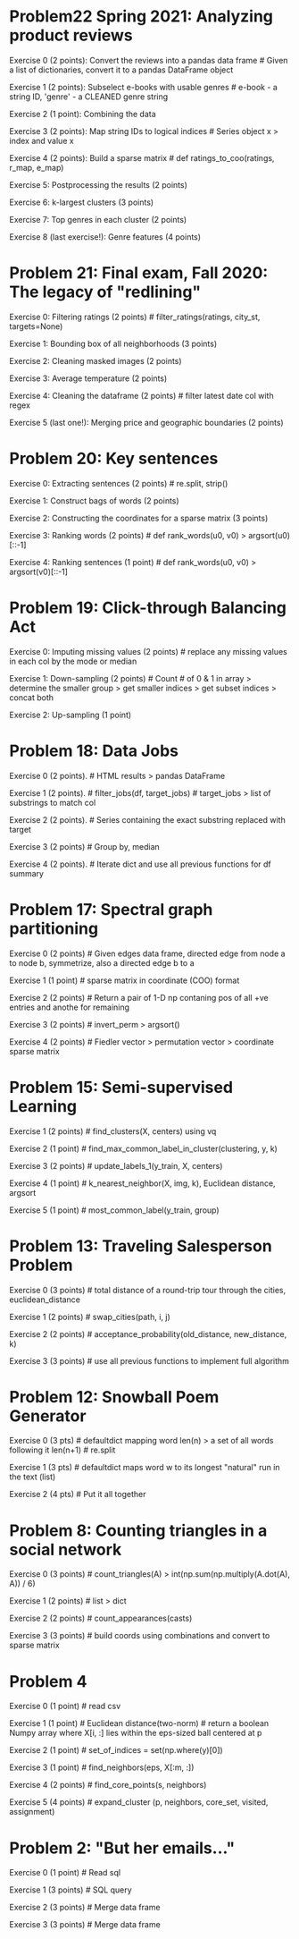 # Problem22 Spring 2021: Analyzing product reviews

Exercise 0 (2 points): Convert the reviews into a pandas data frame # Given a list of dictionaries, convert it to a pandas DataFrame object

Exercise 1 (2 points): Subselect e-books with usable genres # e-book - a string ID, 'genre' - a CLEANED genre string

Exercise 2 (1 point): Combining the data

Exercise 3 (2 points): Map string IDs to logical indices # Series object x > index and value x

Exercise 4 (2 points): Build a sparse matrix # def ratings_to_coo(ratings, r_map, e_map)

Exercise 5: Postprocessing the results (2 points)

Exercise 6: k-largest clusters (3 points)

Exercise 7: Top genres in each cluster (2 points)

Exercise 8 (last exercise!): Genre features (4 points)

# Problem 21: Final exam, Fall 2020: The legacy of "redlining"

Exercise 0: Filtering ratings (2 points) # filter_ratings(ratings, city_st, targets=None)

Exercise 1: Bounding box of all neighborhoods (3 points)

Exercise 2: Cleaning masked images (2 points)

Exercise 3: Average temperature (2 points)

Exercise 4: Cleaning the dataframe (2 points) # filter latest date col with regex

Exercise 5 (last one!): Merging price and geographic boundaries (2 points)

# Problem 20: Key sentences 

Exercise 0: Extracting sentences (2 points) # re.split, strip()

Exercise 1: Construct bags of words (2 points) 

Exercise 2: Constructing the coordinates for a sparse matrix (3 points)

Exercise 3: Ranking words (2 points) # def rank_words(u0, v0) >  argsort(u0)[::-1]

Exercise 4: Ranking sentences (1 point) # def rank_words(u0, v0) >  argsort(v0)[::-1]

# Problem 19: Click-through Balancing Act 

Exercise 0: Imputing missing values (2 points) # replace any missing values in each col by the mode or median

Exercise 1: Down-sampling (2 points) # Count # of 0 & 1 in array > determine the smaller group > get smaller indices > get subset indices > concat both

Exercise 2: Up-sampling (1 point)

# Problem 18: Data Jobs

Exercise 0 (2 points). # HTML results > pandas DataFrame

Exercise 1 (2 points). # filter_jobs(df, target_jobs) # target_jobs > list of substrings to match col

Exercise 2 (2 points). # Series containing the exact substring replaced with target

Exercise 3 (2 points) # Group by, median

Exercise 4 (2 points). # Iterate dict and use all previous functions for df summary

# Problem 17: Spectral graph partitioning

Exercise 0 (2 points) # Given edges data frame, directed edge from node a to node b, symmetrize, also a directed edge b to a

Exercise 1 (1 point) # sparse matrix in coordinate (COO) format

Exercise 2 (2 points) # Return a pair of 1-D np contaning pos of all +ve entries and anothe for remaining

Exercise 3 (2 points) # invert_perm > argsort()

Exercise 4 (2 points) # Fiedler vector > permutation vector  > coordinate sparse matrix

# Problem 15: Semi-supervised Learning

Exercise 1 (2 points) # find_clusters(X, centers) using vq

Exercise 2 (1 point) # find_max_common_label_in_cluster(clustering, y, k)

Exercise 3 (2 points) # update_labels_1(y_train, X, centers)

Exercise 4 (1 point) # k_nearest_neighbor(X, img, k), Euclidean distance, argsort

Exercise 5 (1 point) # most_common_label(y_train, group)

# Problem 13: Traveling Salesperson Problem

Exercise 0 (3 points) # total distance of a round-trip tour through the cities,  euclidean_distance

Exercise 1 (2 points) # swap_cities(path, i, j)

Exercise 2 (2 points) # acceptance_probability(old_distance, new_distance, k)

Exercise 3 (3 points)  # use all previous functions to implement full algorithm

# Problem 12: Snowball Poem Generator

Exercise 0 (3 pts) # defaultdict mapping word len(n) > a set of all words following it len(n+1) # re.split

Exercise 1 (3 pts) # defaultdict maps word w to its longest "natural" run in the text (list)

Exercise 2 (4 pts) # Put it all together

# Problem 8: Counting triangles in a social network

Exercise 0 (3 points) # count_triangles(A) > int(np.sum(np.multiply(A.dot(A), A)) / 6)

Exercise 1 (2 points) # list > dict

Exercise 2 (2 points) # count_appearances(casts)

Exercise 3 (3 points) # build coords using combinations and convert to sparse matrix

# Problem 4

Exercise 0 (1 point) # read csv

Exercise 1 (1 point) # Euclidean distance(two-norm) # return a boolean Numpy array where X[i, :] lies within the eps-sized ball centered at p

Exercise 2 (1 point) # set_of_indices = set(np.where(y)[0])

Exercise 3 (1 point) # find_neighbors(eps, X[:m, :])

Exercise 4 (2 points) # find_core_points(s, neighbors)

Exercise 5 (4 points) # expand_cluster (p, neighbors, core_set, visited, assignment)

# Problem 2: "But her emails..."

Exercise 0 (1 point) # Read sql

Exercise 1 (3 points) # SQL query

Exercise 2 (3 points) # Merge data frame

Exercise 3 (3 points) # Merge data frame

